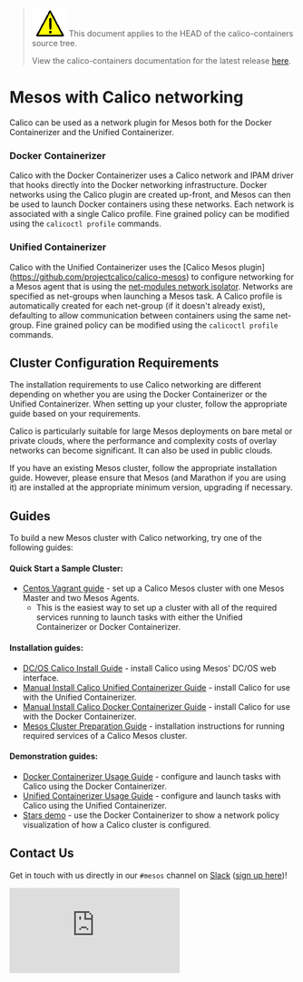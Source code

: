 ---
---
<!--- master only -->
> ![warning](../images/warning.png) This document applies to the HEAD of the calico-containers source tree.
>
> View the calico-containers documentation for the latest release [here](https://github.com/projectcalico/calico-containers/blob/v0.19.0/index.md).
<!--- else
> You are viewing the calico-containers documentation for release **release**.
<!--- end of master only -->

# Mesos with Calico networking
Calico can be used as a network plugin for Mesos both for the Docker
Containerizer and the Unified Containerizer.

### Docker Containerizer
Calico with the Docker Containerizer uses a Calico network and IPAM
driver that hooks directly into the Docker networking infrastructure.
Docker networks using the Calico plugin are created up-front, and Mesos
can then be used to launch Docker containers using these networks.  Each
network is associated with a single Calico profile.  Fine grained policy
can be modified using the `calicoctl profile` commands.

### Unified Containerizer
Calico with the Unified Containerizer uses the [Calico Mesos plugin]
(https://github.com/projectcalico/calico-mesos) to configure
networking for a Mesos agent that is using the [net-modules network
isolator](https://github.com/mesosphere/net-modules). Networks are
specified as net-groups when launching a Mesos task.  A Calico
profile is automatically created for each net-group (if it doesn't
already exist), defaulting to allow communication between containers
using the same net-group.  Fine grained policy can be modified using
the `calicoctl profile` commands.

## Cluster Configuration Requirements
The installation requirements to use Calico networking are different
depending on whether you are using the Docker Containerizer or the
Unified Containerizer.  When setting up your cluster, follow the
appropriate guide based on your requirements.

Calico is particularly suitable for large Mesos deployments on bare
metal or private clouds, where the performance and complexity costs of
overlay networks can become significant. It can also be used in public
clouds.

If you have an existing Mesos cluster, follow the appropriate
installation guide. However, please ensure that Mesos (and Marathon
if you are using it) are installed at the appropriate minimum
version, upgrading if necessary.

## Guides

To build a new Mesos cluster with Calico networking, try one of the
following guides:

#### Quick Start a Sample Cluster:
- [Centos Vagrant guide](Vagrant.md) - set up a Calico Mesos cluster with
  one Mesos Master and two Mesos Agents.
  - This is the easiest way to set up a cluster with all of the required
  services running to launch tasks with either the Unified Containerizer or
  Docker Containerizer.

#### Installation guides:
- [DC/OS Calico Install Guide](./DCOS.md) -
  install Calico using Mesos' DC/OS web interface.
- [Manual Install Calico Unified Containerizer Guide](ManualInstallCalicoUnifiedContainerizer.md) -
  install Calico for use with the Unified Containerizer.
- [Manual Install Calico Docker Containerizer Guide](ManualInstallCalicoDockerContainerizer.md) -
  install Calico for use with the Docker Containerizer.
- [Mesos Cluster Preparation Guide](MesosClusterPreparation.md) - installation
  instructions for running required services of a Calico Mesos cluster.

#### Demonstration guides:
- [Docker Containerizer Usage Guide](UsageGuideDockerContainerizer.md) - configure
  and launch tasks with Calico using the Docker Containerizer.
- [Unified Containerizer Usage Guide](UsageGuideUnifiedContainerizer.md) - configure
  and launch tasks with Calico using the Unified Containerizer.
- [Stars demo](stars-demo/) - use the Docker Containerizer to show
  a network policy visualization of how a Calico cluster is configured.

## Contact Us

Get in touch with us directly in our `#mesos` channel on
[Slack](https://calicousers.slack.com)
([sign up here](https://calicousers-slackin.herokuapp.com/))!

[![Analytics](https://calico-ga-beacon.appspot.com/UA-52125893-3/calico-containers/docs/mesos/index.md?pixel)](https://github.com/igrigorik/ga-beacon)
